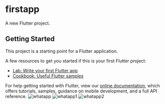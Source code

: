 # firstapp

A new Flutter project.

## Getting Started

This project is a starting point for a Flutter application.

A few resources to get you started if this is your first Flutter project:

- [Lab: Write your first Flutter app](https://flutter.dev/docs/get-started/codelab)
- [Cookbook: Useful Flutter samples](https://flutter.dev/docs/cookbook)

For help getting started with Flutter, view our
[online documentation](https://flutter.dev/docs), which offers tutorials,
samples, guidance on mobile development, and a full API reference.
![whatapp](https://user-images.githubusercontent.com/98837119/164872856-f5b91551-4305-4f73-9a17-8ea21a016b7e.jpg)
![whatapp1](https://user-images.githubusercontent.com/98837119/164872858-50e7d48e-553c-4652-9182-d810f2682256.jpg)
![whatapp2](https://user-images.githubusercontent.com/98837119/164872859-64472b2d-ab78-4e09-829a-d51d8367ccbe.jpg)
